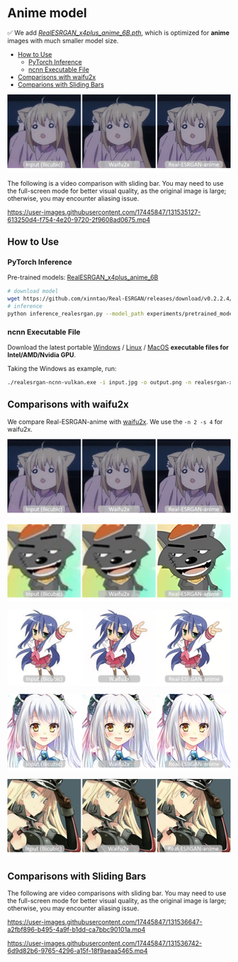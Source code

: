 # Anime model

:white_check_mark: We add [*RealESRGAN_x4plus_anime_6B.pth*](https://github.com/xinntao/Real-ESRGAN/releases/download/v0.2.2.4/RealESRGAN_x4plus_anime_6B.pth), which is optimized for **anime** images with much smaller model size.

- [How to Use](#How-to-Use)
  - [PyTorch Inference](#PyTorch-Inference)
  - [ncnn Executable File](#ncnn-Executable-File)
- [Comparisons with waifu2x](#Comparisons-with-waifu2x)
- [Comparions with Sliding Bars](#Comparions-with-Sliding-Bars)

<p align="center">
  <img src="https://raw.githubusercontent.com/xinntao/public-figures/master/Real-ESRGAN/cmp_realesrgan_anime_1.png">
</p>

The following is a video comparison with sliding bar. You may need to use the full-screen mode for better visual quality, as the original image is large; otherwise, you may encounter aliasing issue.

https://user-images.githubusercontent.com/17445847/131535127-613250d4-f754-4e20-9720-2f9608ad0675.mp4

## How to Use

### PyTorch Inference

Pre-trained models: [RealESRGAN_x4plus_anime_6B](https://github.com/xinntao/Real-ESRGAN/releases/download/v0.2.2.4/RealESRGAN_x4plus_anime_6B.pth)

```bash
# download model
wget https://github.com/xinntao/Real-ESRGAN/releases/download/v0.2.2.4/RealESRGAN_x4plus_anime_6B.pth -P experiments/pretrained_models
# inference
python inference_realesrgan.py --model_path experiments/pretrained_models/RealESRGAN_x4plus_anime_6B.pth --input inputs
```

### ncnn Executable File

Download the latest portable [Windows](https://github.com/xinntao/Real-ESRGAN/releases/download/v0.2.2.4/realesrgan-ncnn-vulkan-20210901-windows.zip) / [Linux](https://github.com/xinntao/Real-ESRGAN/releases/download/v0.2.2.4/realesrgan-ncnn-vulkan-20210901-ubuntu.zip) / [MacOS](https://github.com/xinntao/Real-ESRGAN/releases/download/v0.2.2.4/realesrgan-ncnn-vulkan-20210901-macos.zip) **executable files for Intel/AMD/Nvidia GPU**.

Taking the Windows as example, run:

```bash
./realesrgan-ncnn-vulkan.exe -i input.jpg -o output.png -n realesrgan-x4plus-anime
```

## Comparisons with waifu2x

We compare Real-ESRGAN-anime with [waifu2x](https://github.com/nihui/waifu2x-ncnn-vulkan). We use the `-n 2 -s 4` for waifu2x.

<p align="center">
  <img src="https://raw.githubusercontent.com/xinntao/public-figures/master/Real-ESRGAN/cmp_realesrgan_anime_1.png">
</p>
<p align="center">
  <img src="https://raw.githubusercontent.com/xinntao/public-figures/master/Real-ESRGAN/cmp_realesrgan_anime_2.png">
</p>
<p align="center">
  <img src="https://raw.githubusercontent.com/xinntao/public-figures/master/Real-ESRGAN/cmp_realesrgan_anime_3.png">
</p>
<p align="center">
  <img src="https://raw.githubusercontent.com/xinntao/public-figures/master/Real-ESRGAN/cmp_realesrgan_anime_4.png">
</p>
<p align="center">
  <img src="https://raw.githubusercontent.com/xinntao/public-figures/master/Real-ESRGAN/cmp_realesrgan_anime_5.png">
</p>

## Comparisons with Sliding Bars

The following are video comparisons with sliding bar. You may need to use the full-screen mode for better visual quality, as the original image is large; otherwise, you may encounter aliasing issue.

https://user-images.githubusercontent.com/17445847/131536647-a2fbf896-b495-4a9f-b1dd-ca7bbc90101a.mp4

https://user-images.githubusercontent.com/17445847/131536742-6d9d82b6-9765-4296-a15f-18f9aeaa5465.mp4
